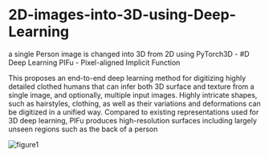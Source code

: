 # 2D-images-into-3D-using-Deep-Learning
a single Person image is changed into 3D from 2D using PyTorch3D - #D Deep Learning
PIFu - Pixel-aligned Implicit Function

This proposes an end-to-end deep learning method
for digitizing highly detailed clothed humans that can infer
both 3D surface and texture from a single image, and
optionally, multiple input images. Highly intricate shapes,
such as hairstyles, clothing, as well as their variations and
deformations can be digitized in a unified way. Compared
to existing representations used for 3D deep learning, PIFu
produces high-resolution surfaces including largely unseen
regions such as the back of a person

![figure1](https://user-images.githubusercontent.com/52565814/166617075-838e576a-6650-4e4d-971b-0774aaaa7160.PNG)
